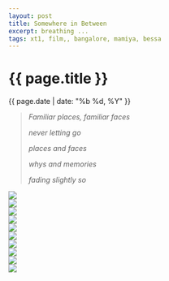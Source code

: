 ```yaml
---
layout: post
title: Somewhere in Between
excerpt: breathing ...
tags: xt1, film,, bangalore, mamiya, bessa
---
```


{{ page.title }}
================
<div class="pdate"> {{ page.date | date: "%b %d, %Y" }} </div>

> *Familiar places, familiar faces*
>
> *never letting go*
>
> *places and faces*
>
> *whys and memories*
>
> *fading slightly so*


<div class="row" style="margin-top:0.5em;">
<div class="col-xs-12">
<div id="demo6" class="flex-images">

<div class="item" data-w="466" data-h="700">
	<div class="img"><a href="https://docs.google.com/uc?id=0B6d70FmpKIi1MTZuZDV3T1B2UmM"><img src="https://docs.google.com/uc?id=0B6d70FmpKIi1V0pkMTNDN2hWSm8" data-src="https://docs.google.com/uc?id=0B6d70FmpKIi1ZHg3TGNyWXVCd1U"></a></div>
</div>
<div class="item" data-w="466" data-h="700">
	<div class="img"><a href="https://docs.google.com/uc?id=0B6d70FmpKIi1R1ZyS01taXdJUkk"><img src="https://docs.google.com/uc?id=0B6d70FmpKIi1V0pkMTNDN2hWSm8" data-src="https://docs.google.com/uc?id=0B6d70FmpKIi1TE50Z3c0SzJEQzA"></a></div>
</div>
<div class="item" data-w="466" data-h="700">
	<div class="img"><a href="https://docs.google.com/uc?id=0B6d70FmpKIi1VkhSeXA5NDZWWnc"><img src="https://docs.google.com/uc?id=0B6d70FmpKIi1V0pkMTNDN2hWSm8" data-src="https://docs.google.com/uc?id=0B6d70FmpKIi1SjRoVzdZM29PTzQ"></a></div>
</div>
<div class="item" data-w="466" data-h="700">
	<div class="img"><a href="https://docs.google.com/uc?id=0B6d70FmpKIi1MGhZRTk2cjBwZkU"><img src="https://docs.google.com/uc?id=0B6d70FmpKIi1V0pkMTNDN2hWSm8" data-src="https://docs.google.com/uc?id=0B6d70FmpKIi1R01NMTA5MVItaW8"></a></div>
</div>
<div class="item" data-w="466" data-h="700">
	<div class="img"><a href="https://docs.google.com/uc?id=0B6d70FmpKIi1a0liRkhnNU9ZM0U"><img src="https://docs.google.com/uc?id=0B6d70FmpKIi1V0pkMTNDN2hWSm8" data-src="https://docs.google.com/uc?id=0B6d70FmpKIi1RWNYSXRNVnYydWc"></a></div>
</div>
</div></div></div>


<script>
$('#demo6').flexImages({ rowHeight:400 , truncate: 0});
</script>

<div class="row" >
<div class="col-xs-12">
<div id="demo8" class="flex-images">
<div class="item" data-w="466" data-h="700">
	<div class="img"><a href="https://docs.google.com/uc?id=0B6d70FmpKIi1b2FEZDV1UExQcHc"><img src="https://docs.google.com/uc?id=0B6d70FmpKIi1V0pkMTNDN2hWSm8" data-src="https://docs.google.com/uc?id=0B6d70FmpKIi1RTkwdzdOT1ZUTjg"></a></div>
</div>
<div class="item" data-w="466" data-h="700">
	<div class="img"><a href="https://docs.google.com/uc?id=0B6d70FmpKIi1SE40MEpZdjIzUDQ"><img src="https://docs.google.com/uc?id=0B6d70FmpKIi1V0pkMTNDN2hWSm8" data-src="https://docs.google.com/uc?id=0B6d70FmpKIi1ZHA5MVg1bVduY2c"></a></div>
</div>
<div class="item" data-w="466" data-h="700">
	<div class="img"><a href="https://docs.google.com/uc?id=0B6d70FmpKIi1U0dyb0I3Vkg2MjQ"><img src="https://docs.google.com/uc?id=0B6d70FmpKIi1V0pkMTNDN2hWSm8" data-src="https://docs.google.com/uc?id=0B6d70FmpKIi1V3dnRFBOSEw4RmM"></a></div>
</div>
</div></div></div>
<script>
$('#demo6').flexImages({ rowHeight:600 , truncate: 0});
</script>


<div class="row" >
<div class="col-xs-12">
<div id="demo7" class="flex-images">

<div class="item" data-w="1500" data-h="1098">
	<div class="img"><a href="https://docs.google.com/uc?id=0B6d70FmpKIi1X2NfMnZMRzZOSTA"><img src="https://docs.google.com/uc?id=0B6d70FmpKIi1V0pkMTNDN2hWSm8" data-src="https://docs.google.com/uc?id=0B6d70FmpKIi1U3NfSXpxN1phZWc"></a></div>
</div>
<div class="item" data-w="1500" data-h="1098">
	<div class="img"><a href="https://docs.google.com/uc?id=0B6d70FmpKIi1bXpndjRKZ0FxdTg"><img src="https://docs.google.com/uc?id=0B6d70FmpKIi1V0pkMTNDN2hWSm8" data-src="https://docs.google.com/uc?id=0B6d70FmpKIi1U3pnVXlMeWlUd0k"></a></div>
</div>
</div></div></div>
	
<script>
$('#demo7').flexImages({ rowHeight:800 , truncate: 0});
</script>






